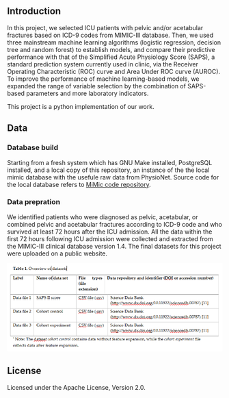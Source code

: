 ## Introduction
In this project, we selected ICU patients with pelvic and/or acetabular fractures based on ICD-9 codes from MIMIC-III database. Then, we used three mainstream machine learning algorithms (logistic regression, decision tree and random forest) to establish models, and compare their predictive performance with that of the Simplified Acute Physiology Score (SAPS), a standard prediction system currently used in clinic, via the Receiver Operating Characteristic (ROC) curve and Area Under ROC curve (AUROC). To improve the performance of machine learning-based models, we expanded the range of variable selection by the combination of SAPS-based parameters and more laboratory indicators.

This project is a python implementation of our work.

## Data
### Database build
Starting from a fresh system which has GNU Make installed, PostgreSQL installed, and a local copy of this repository, an instance of the the local mimic database with the usefule raw data from PhysioNet. Source code for the local database refers to [MiMic code repository](https://github.com/MIT-LCP/mimic-code).

### Data prepration
We identified patients who were diagnosed as pelvic, acetabular, or combined pelvic and acetabular fractures according to ICD-9 code and who survived at least 72 hours after the ICU admission. All the data within the first 72 hours following ICU admission were collected and extracted from the MIMIC-III clinical database version 1.4. The final datasets for this project were uploaded on a public website. 

![img](./img.PNG)

## License
Licensed under the Apache License, Version 2.0.
